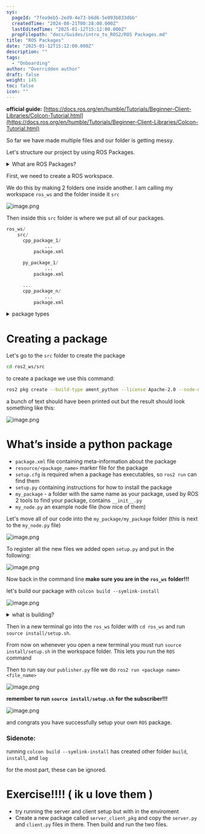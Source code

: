 ```yaml
---
sys:
  pageId: "7fea9eb5-2ed9-4e73-b6d6-5e093b833dbb"
  createdTime: "2024-08-21T00:28:00.000Z"
  lastEditedTime: "2025-01-12T15:12:00.000Z"
  propFilepath: "docs/Guides/intro_to_ROS2/ROS Packages.md"
title: "ROS Packages"
date: "2025-01-12T15:12:00.000Z"
description: ""
tags:
  - "Onboarding"
author: "Overridden author"
draft: false
weight: 145
toc: false
icon: ""
---
```


**official guide:** [https://docs.ros.org/en/humble/Tutorials/Beginner-Client-Libraries/Colcon-Tutorial.html](https://docs.ros.org/en/humble/Tutorials/Beginner-Client-Libraries/Colcon-Tutorial.html)

So far we have made multiple files and our folder is getting messy.

Let's structure our project by using ROS Packages.

<details>

<summary>What are ROS Packages?</summary>

ROS Packages are, as the name implies, packages of code that are highly sharable between ROS developers.

They consist of a folder, `package.xml` file, and source code

```python
      cpp_package_1/
		      ... imagine much code files here ..
          package.xml
```

</details>

First, we need to create a ROS workspace.

We do this by making 2 folders one inside another. I am calling my workspace `ros_ws` and the folder inside it `src`

![image.png](https://prod-files-secure.s3.us-west-2.amazonaws.com/d518164a-d88e-44d1-a4ee-3adb3bd8bce0/70706947-fd18-4537-a67b-e12946812d31/image.png?X-Amz-Algorithm=AWS4-HMAC-SHA256&X-Amz-Content-Sha256=UNSIGNED-PAYLOAD&X-Amz-Credential=ASIAZI2LB466UGKOCCEH%2F20250616%2Fus-west-2%2Fs3%2Faws4_request&X-Amz-Date=20250616T121700Z&X-Amz-Expires=3600&X-Amz-Security-Token=IQoJb3JpZ2luX2VjEHMaCXVzLXdlc3QtMiJGMEQCIBf3X1lkdpzqL0YS9ERobttrmPP%2BhYQ0hE1BCRwGOyEOAiBjmLVwK1Ht4qFglnqnol4LrnatHhuhYhue9w5v2j2BYyr%2FAwhbEAAaDDYzNzQyMzE4MzgwNSIMfYQLfY2x8wgI3SFJKtwD3EaK4gm0kwC2XKsqmua%2BE%2BPy5iyQEbue78t94SVbdEbnI2xjbUBdKsjWqKtqr0gU5lpMiNqZnsgyj3wcn0PMpwRdpCJoAlZhDyBM2sOOVVJrh7vqghC9W2DO8ObAAOF6Hm%2BMoIXTvFUZ0o7O0oUXyQo2bQiJHly7xzIr8cuEPfOgRlHLKDFXh%2BwSXtb5r%2Bw5W93850PiIBsnz30B3YS2fXJm%2FS%2F7bOalhV4eX%2BgSRz1zQccqaryGObsXehD%2Fs%2Bbu8Z2ulZ8b6Eitq1yIiTBPi7d7KBM8YFrS%2FLlBZ6lauWlL7ik%2F%2BkKdoVC1Uah%2FvWA1SKaKiNKdZyEnMlBVgQ6B0m2EqfV%2BI7wLwKdHd6Enmx%2Bl897JSuaJIq82Tb7mK%2FoBMvKDdC9Kq7LHablLw7loETK7TBl%2FbMQBpJuYzw2zMOC5r906O8YTWgLbadSSpz6jL6n5BnzgNgLHT%2Foi7UwboDgZapIoAOMnxGN%2Bz4RG95D%2F3llc8m3W09rPw9lwhUX8n0I4nY3F2%2F%2BVQ6AKUYoXDQ6Ax8kGLGLF7EuMoONrxD%2FQJ3xGxlv4IBl1wwbHZZ0y4c0Do7P6ju25NS51GLVh%2BmBdZXFZE5Brr9IHpbB3377nurumMPFJQzBULNkwr%2BO%2FwgY6pgFB%2FelkPGb9R0cLqrOJoC7Le8724fdXq2xdrUkTo3dGf6UwJ6DXmvnabqgR2D3vjJZB%2Bmchk%2B14THrlQY3aTBPx6byAy%2FzBtaxE5Y%2Fs0VOKzAqoUrdYNiID9EV50jjhTnRx7bS5P%2BLComUahln8ekl14neJSjGfirMU7eMzulBp1cgN7ZvxXT4bibZSQGrcE0cXF7oLEVNuWXShnQTul0deBpVJgjLv&X-Amz-Signature=789b78d37f2ebe503036b19462af7a84c384436ed98a82e11d098cbab29fe294&X-Amz-SignedHeaders=host&x-amz-checksum-mode=ENABLED&x-id=GetObject)

Then inside this `src` folder is where we put all of our packages.

```python
ros_ws/
    src/
      cpp_package_1/
		      ...
          package.xml

      py_package_1/
		      ...
          package.xml

      ...
      cpp_package_n/
		      ...
          package.xml

```

<details>

<summary>package types</summary>

packages can be either `C++` or python.

the intern file structure is different for each but for this guide we will stick to creating python packages

</details>

# Creating a package

Let's go to the `src` folder to create the package

```bash
cd ros2_ws/src
```

to create a package we use this command:

```bash
ros2 pkg create --build-type ament_python --license Apache-2.0 --node-name my_node my_package
```

a bunch of text should have been printed out but the result should look something like this:

![image.png](https://prod-files-secure.s3.us-west-2.amazonaws.com/d518164a-d88e-44d1-a4ee-3adb3bd8bce0/e6cf1e3f-8512-4a3e-b131-079f800bf3e8/image.png?X-Amz-Algorithm=AWS4-HMAC-SHA256&X-Amz-Content-Sha256=UNSIGNED-PAYLOAD&X-Amz-Credential=ASIAZI2LB466UGKOCCEH%2F20250616%2Fus-west-2%2Fs3%2Faws4_request&X-Amz-Date=20250616T121700Z&X-Amz-Expires=3600&X-Amz-Security-Token=IQoJb3JpZ2luX2VjEHMaCXVzLXdlc3QtMiJGMEQCIBf3X1lkdpzqL0YS9ERobttrmPP%2BhYQ0hE1BCRwGOyEOAiBjmLVwK1Ht4qFglnqnol4LrnatHhuhYhue9w5v2j2BYyr%2FAwhbEAAaDDYzNzQyMzE4MzgwNSIMfYQLfY2x8wgI3SFJKtwD3EaK4gm0kwC2XKsqmua%2BE%2BPy5iyQEbue78t94SVbdEbnI2xjbUBdKsjWqKtqr0gU5lpMiNqZnsgyj3wcn0PMpwRdpCJoAlZhDyBM2sOOVVJrh7vqghC9W2DO8ObAAOF6Hm%2BMoIXTvFUZ0o7O0oUXyQo2bQiJHly7xzIr8cuEPfOgRlHLKDFXh%2BwSXtb5r%2Bw5W93850PiIBsnz30B3YS2fXJm%2FS%2F7bOalhV4eX%2BgSRz1zQccqaryGObsXehD%2Fs%2Bbu8Z2ulZ8b6Eitq1yIiTBPi7d7KBM8YFrS%2FLlBZ6lauWlL7ik%2F%2BkKdoVC1Uah%2FvWA1SKaKiNKdZyEnMlBVgQ6B0m2EqfV%2BI7wLwKdHd6Enmx%2Bl897JSuaJIq82Tb7mK%2FoBMvKDdC9Kq7LHablLw7loETK7TBl%2FbMQBpJuYzw2zMOC5r906O8YTWgLbadSSpz6jL6n5BnzgNgLHT%2Foi7UwboDgZapIoAOMnxGN%2Bz4RG95D%2F3llc8m3W09rPw9lwhUX8n0I4nY3F2%2F%2BVQ6AKUYoXDQ6Ax8kGLGLF7EuMoONrxD%2FQJ3xGxlv4IBl1wwbHZZ0y4c0Do7P6ju25NS51GLVh%2BmBdZXFZE5Brr9IHpbB3377nurumMPFJQzBULNkwr%2BO%2FwgY6pgFB%2FelkPGb9R0cLqrOJoC7Le8724fdXq2xdrUkTo3dGf6UwJ6DXmvnabqgR2D3vjJZB%2Bmchk%2B14THrlQY3aTBPx6byAy%2FzBtaxE5Y%2Fs0VOKzAqoUrdYNiID9EV50jjhTnRx7bS5P%2BLComUahln8ekl14neJSjGfirMU7eMzulBp1cgN7ZvxXT4bibZSQGrcE0cXF7oLEVNuWXShnQTul0deBpVJgjLv&X-Amz-Signature=9268b60ce8e899d46bf933fefcfb9d853d65122718ccfce99ddc55dc907a67fe&X-Amz-SignedHeaders=host&x-amz-checksum-mode=ENABLED&x-id=GetObject)

# What’s inside a python package

- `package.xml` file containing meta-information about the package
- `resource/<package_name>` marker file for the package
- `setup.cfg` is required when a package has executables, so `ros2 run` can find them
- `setup.py` containing instructions for how to install the package
- `my_package` - a folder with the same name as your package, used by ROS 2 tools to find your package, contains `__init__.py`
- `my_node.py` an example node file (how nice of them)

Let's move all of our code into the `my_package/my_package` folder (this is next to the `my_node.py` file)

![image.png](https://prod-files-secure.s3.us-west-2.amazonaws.com/d518164a-d88e-44d1-a4ee-3adb3bd8bce0/9ce58f11-0da9-4d3e-b86d-506a9685d378/image.png?X-Amz-Algorithm=AWS4-HMAC-SHA256&X-Amz-Content-Sha256=UNSIGNED-PAYLOAD&X-Amz-Credential=ASIAZI2LB466UGKOCCEH%2F20250616%2Fus-west-2%2Fs3%2Faws4_request&X-Amz-Date=20250616T121700Z&X-Amz-Expires=3600&X-Amz-Security-Token=IQoJb3JpZ2luX2VjEHMaCXVzLXdlc3QtMiJGMEQCIBf3X1lkdpzqL0YS9ERobttrmPP%2BhYQ0hE1BCRwGOyEOAiBjmLVwK1Ht4qFglnqnol4LrnatHhuhYhue9w5v2j2BYyr%2FAwhbEAAaDDYzNzQyMzE4MzgwNSIMfYQLfY2x8wgI3SFJKtwD3EaK4gm0kwC2XKsqmua%2BE%2BPy5iyQEbue78t94SVbdEbnI2xjbUBdKsjWqKtqr0gU5lpMiNqZnsgyj3wcn0PMpwRdpCJoAlZhDyBM2sOOVVJrh7vqghC9W2DO8ObAAOF6Hm%2BMoIXTvFUZ0o7O0oUXyQo2bQiJHly7xzIr8cuEPfOgRlHLKDFXh%2BwSXtb5r%2Bw5W93850PiIBsnz30B3YS2fXJm%2FS%2F7bOalhV4eX%2BgSRz1zQccqaryGObsXehD%2Fs%2Bbu8Z2ulZ8b6Eitq1yIiTBPi7d7KBM8YFrS%2FLlBZ6lauWlL7ik%2F%2BkKdoVC1Uah%2FvWA1SKaKiNKdZyEnMlBVgQ6B0m2EqfV%2BI7wLwKdHd6Enmx%2Bl897JSuaJIq82Tb7mK%2FoBMvKDdC9Kq7LHablLw7loETK7TBl%2FbMQBpJuYzw2zMOC5r906O8YTWgLbadSSpz6jL6n5BnzgNgLHT%2Foi7UwboDgZapIoAOMnxGN%2Bz4RG95D%2F3llc8m3W09rPw9lwhUX8n0I4nY3F2%2F%2BVQ6AKUYoXDQ6Ax8kGLGLF7EuMoONrxD%2FQJ3xGxlv4IBl1wwbHZZ0y4c0Do7P6ju25NS51GLVh%2BmBdZXFZE5Brr9IHpbB3377nurumMPFJQzBULNkwr%2BO%2FwgY6pgFB%2FelkPGb9R0cLqrOJoC7Le8724fdXq2xdrUkTo3dGf6UwJ6DXmvnabqgR2D3vjJZB%2Bmchk%2B14THrlQY3aTBPx6byAy%2FzBtaxE5Y%2Fs0VOKzAqoUrdYNiID9EV50jjhTnRx7bS5P%2BLComUahln8ekl14neJSjGfirMU7eMzulBp1cgN7ZvxXT4bibZSQGrcE0cXF7oLEVNuWXShnQTul0deBpVJgjLv&X-Amz-Signature=d883a3661f429c2db73d0f0881aa2cb3a2b10219532e2b11a22434c13fb6f243&X-Amz-SignedHeaders=host&x-amz-checksum-mode=ENABLED&x-id=GetObject)

To register all the new files we added open `setup.py` and put in the following:

![image.png](https://prod-files-secure.s3.us-west-2.amazonaws.com/d518164a-d88e-44d1-a4ee-3adb3bd8bce0/1cd7c262-4cae-4496-9d75-c178537d24a2/image.png?X-Amz-Algorithm=AWS4-HMAC-SHA256&X-Amz-Content-Sha256=UNSIGNED-PAYLOAD&X-Amz-Credential=ASIAZI2LB466UGKOCCEH%2F20250616%2Fus-west-2%2Fs3%2Faws4_request&X-Amz-Date=20250616T121700Z&X-Amz-Expires=3600&X-Amz-Security-Token=IQoJb3JpZ2luX2VjEHMaCXVzLXdlc3QtMiJGMEQCIBf3X1lkdpzqL0YS9ERobttrmPP%2BhYQ0hE1BCRwGOyEOAiBjmLVwK1Ht4qFglnqnol4LrnatHhuhYhue9w5v2j2BYyr%2FAwhbEAAaDDYzNzQyMzE4MzgwNSIMfYQLfY2x8wgI3SFJKtwD3EaK4gm0kwC2XKsqmua%2BE%2BPy5iyQEbue78t94SVbdEbnI2xjbUBdKsjWqKtqr0gU5lpMiNqZnsgyj3wcn0PMpwRdpCJoAlZhDyBM2sOOVVJrh7vqghC9W2DO8ObAAOF6Hm%2BMoIXTvFUZ0o7O0oUXyQo2bQiJHly7xzIr8cuEPfOgRlHLKDFXh%2BwSXtb5r%2Bw5W93850PiIBsnz30B3YS2fXJm%2FS%2F7bOalhV4eX%2BgSRz1zQccqaryGObsXehD%2Fs%2Bbu8Z2ulZ8b6Eitq1yIiTBPi7d7KBM8YFrS%2FLlBZ6lauWlL7ik%2F%2BkKdoVC1Uah%2FvWA1SKaKiNKdZyEnMlBVgQ6B0m2EqfV%2BI7wLwKdHd6Enmx%2Bl897JSuaJIq82Tb7mK%2FoBMvKDdC9Kq7LHablLw7loETK7TBl%2FbMQBpJuYzw2zMOC5r906O8YTWgLbadSSpz6jL6n5BnzgNgLHT%2Foi7UwboDgZapIoAOMnxGN%2Bz4RG95D%2F3llc8m3W09rPw9lwhUX8n0I4nY3F2%2F%2BVQ6AKUYoXDQ6Ax8kGLGLF7EuMoONrxD%2FQJ3xGxlv4IBl1wwbHZZ0y4c0Do7P6ju25NS51GLVh%2BmBdZXFZE5Brr9IHpbB3377nurumMPFJQzBULNkwr%2BO%2FwgY6pgFB%2FelkPGb9R0cLqrOJoC7Le8724fdXq2xdrUkTo3dGf6UwJ6DXmvnabqgR2D3vjJZB%2Bmchk%2B14THrlQY3aTBPx6byAy%2FzBtaxE5Y%2Fs0VOKzAqoUrdYNiID9EV50jjhTnRx7bS5P%2BLComUahln8ekl14neJSjGfirMU7eMzulBp1cgN7ZvxXT4bibZSQGrcE0cXF7oLEVNuWXShnQTul0deBpVJgjLv&X-Amz-Signature=b1f3d4cbb3cec90b80e6284c84ca5b9c4d4411f2df46ac701f4d5536eb81d862&X-Amz-SignedHeaders=host&x-amz-checksum-mode=ENABLED&x-id=GetObject)

Now back in the command line **make sure you are in the** **`ros_ws`** **folder!!!**

let's build our package with `colcon build --symlink-install`

![image.png](https://prod-files-secure.s3.us-west-2.amazonaws.com/d518164a-d88e-44d1-a4ee-3adb3bd8bce0/2f2a0d27-b173-48fd-b189-5f5c0ce65619/image.png?X-Amz-Algorithm=AWS4-HMAC-SHA256&X-Amz-Content-Sha256=UNSIGNED-PAYLOAD&X-Amz-Credential=ASIAZI2LB466UGKOCCEH%2F20250616%2Fus-west-2%2Fs3%2Faws4_request&X-Amz-Date=20250616T121700Z&X-Amz-Expires=3600&X-Amz-Security-Token=IQoJb3JpZ2luX2VjEHMaCXVzLXdlc3QtMiJGMEQCIBf3X1lkdpzqL0YS9ERobttrmPP%2BhYQ0hE1BCRwGOyEOAiBjmLVwK1Ht4qFglnqnol4LrnatHhuhYhue9w5v2j2BYyr%2FAwhbEAAaDDYzNzQyMzE4MzgwNSIMfYQLfY2x8wgI3SFJKtwD3EaK4gm0kwC2XKsqmua%2BE%2BPy5iyQEbue78t94SVbdEbnI2xjbUBdKsjWqKtqr0gU5lpMiNqZnsgyj3wcn0PMpwRdpCJoAlZhDyBM2sOOVVJrh7vqghC9W2DO8ObAAOF6Hm%2BMoIXTvFUZ0o7O0oUXyQo2bQiJHly7xzIr8cuEPfOgRlHLKDFXh%2BwSXtb5r%2Bw5W93850PiIBsnz30B3YS2fXJm%2FS%2F7bOalhV4eX%2BgSRz1zQccqaryGObsXehD%2Fs%2Bbu8Z2ulZ8b6Eitq1yIiTBPi7d7KBM8YFrS%2FLlBZ6lauWlL7ik%2F%2BkKdoVC1Uah%2FvWA1SKaKiNKdZyEnMlBVgQ6B0m2EqfV%2BI7wLwKdHd6Enmx%2Bl897JSuaJIq82Tb7mK%2FoBMvKDdC9Kq7LHablLw7loETK7TBl%2FbMQBpJuYzw2zMOC5r906O8YTWgLbadSSpz6jL6n5BnzgNgLHT%2Foi7UwboDgZapIoAOMnxGN%2Bz4RG95D%2F3llc8m3W09rPw9lwhUX8n0I4nY3F2%2F%2BVQ6AKUYoXDQ6Ax8kGLGLF7EuMoONrxD%2FQJ3xGxlv4IBl1wwbHZZ0y4c0Do7P6ju25NS51GLVh%2BmBdZXFZE5Brr9IHpbB3377nurumMPFJQzBULNkwr%2BO%2FwgY6pgFB%2FelkPGb9R0cLqrOJoC7Le8724fdXq2xdrUkTo3dGf6UwJ6DXmvnabqgR2D3vjJZB%2Bmchk%2B14THrlQY3aTBPx6byAy%2FzBtaxE5Y%2Fs0VOKzAqoUrdYNiID9EV50jjhTnRx7bS5P%2BLComUahln8ekl14neJSjGfirMU7eMzulBp1cgN7ZvxXT4bibZSQGrcE0cXF7oLEVNuWXShnQTul0deBpVJgjLv&X-Amz-Signature=ec4312e4025f7ce38cb69237193cd3ec5b3bc3ed73b957b235947e5eeb64af76&X-Amz-SignedHeaders=host&x-amz-checksum-mode=ENABLED&x-id=GetObject)

<details>

<summary>what is building?</summary>

if you are a CS major at Rose-Hulman you will learn the answer to this in CSSE132

but TLDR; is it combines all the code files into one program that can be run easily 

</details>

Then in a new terminal go into the `ros_ws` folder with `cd ros_ws` and run `source install/setup.sh`. 

From now on whenever you open a new terminal you must run `source install/setup.sh` in the workspace folder. This lets you run the `ROS` command

Then to run say our `publisher.py` file we do `ros2 run <package name> <file_name>`

![image.png](https://prod-files-secure.s3.us-west-2.amazonaws.com/d518164a-d88e-44d1-a4ee-3adb3bd8bce0/4f4b1219-3a44-4632-aa0a-ce3471699f59/image.png?X-Amz-Algorithm=AWS4-HMAC-SHA256&X-Amz-Content-Sha256=UNSIGNED-PAYLOAD&X-Amz-Credential=ASIAZI2LB466UGKOCCEH%2F20250616%2Fus-west-2%2Fs3%2Faws4_request&X-Amz-Date=20250616T121700Z&X-Amz-Expires=3600&X-Amz-Security-Token=IQoJb3JpZ2luX2VjEHMaCXVzLXdlc3QtMiJGMEQCIBf3X1lkdpzqL0YS9ERobttrmPP%2BhYQ0hE1BCRwGOyEOAiBjmLVwK1Ht4qFglnqnol4LrnatHhuhYhue9w5v2j2BYyr%2FAwhbEAAaDDYzNzQyMzE4MzgwNSIMfYQLfY2x8wgI3SFJKtwD3EaK4gm0kwC2XKsqmua%2BE%2BPy5iyQEbue78t94SVbdEbnI2xjbUBdKsjWqKtqr0gU5lpMiNqZnsgyj3wcn0PMpwRdpCJoAlZhDyBM2sOOVVJrh7vqghC9W2DO8ObAAOF6Hm%2BMoIXTvFUZ0o7O0oUXyQo2bQiJHly7xzIr8cuEPfOgRlHLKDFXh%2BwSXtb5r%2Bw5W93850PiIBsnz30B3YS2fXJm%2FS%2F7bOalhV4eX%2BgSRz1zQccqaryGObsXehD%2Fs%2Bbu8Z2ulZ8b6Eitq1yIiTBPi7d7KBM8YFrS%2FLlBZ6lauWlL7ik%2F%2BkKdoVC1Uah%2FvWA1SKaKiNKdZyEnMlBVgQ6B0m2EqfV%2BI7wLwKdHd6Enmx%2Bl897JSuaJIq82Tb7mK%2FoBMvKDdC9Kq7LHablLw7loETK7TBl%2FbMQBpJuYzw2zMOC5r906O8YTWgLbadSSpz6jL6n5BnzgNgLHT%2Foi7UwboDgZapIoAOMnxGN%2Bz4RG95D%2F3llc8m3W09rPw9lwhUX8n0I4nY3F2%2F%2BVQ6AKUYoXDQ6Ax8kGLGLF7EuMoONrxD%2FQJ3xGxlv4IBl1wwbHZZ0y4c0Do7P6ju25NS51GLVh%2BmBdZXFZE5Brr9IHpbB3377nurumMPFJQzBULNkwr%2BO%2FwgY6pgFB%2FelkPGb9R0cLqrOJoC7Le8724fdXq2xdrUkTo3dGf6UwJ6DXmvnabqgR2D3vjJZB%2Bmchk%2B14THrlQY3aTBPx6byAy%2FzBtaxE5Y%2Fs0VOKzAqoUrdYNiID9EV50jjhTnRx7bS5P%2BLComUahln8ekl14neJSjGfirMU7eMzulBp1cgN7ZvxXT4bibZSQGrcE0cXF7oLEVNuWXShnQTul0deBpVJgjLv&X-Amz-Signature=fdb3b8d5999756424c6095383d454be9af4f1cbb85952639bb5a7c7c92889be8&X-Amz-SignedHeaders=host&x-amz-checksum-mode=ENABLED&x-id=GetObject)

**remember to run** **`source install/setup.sh`** **for the subscriber!!!**

![image.png](https://prod-files-secure.s3.us-west-2.amazonaws.com/d518164a-d88e-44d1-a4ee-3adb3bd8bce0/02121119-dad4-49ec-8356-c956108b4243/image.png?X-Amz-Algorithm=AWS4-HMAC-SHA256&X-Amz-Content-Sha256=UNSIGNED-PAYLOAD&X-Amz-Credential=ASIAZI2LB466UGKOCCEH%2F20250616%2Fus-west-2%2Fs3%2Faws4_request&X-Amz-Date=20250616T121700Z&X-Amz-Expires=3600&X-Amz-Security-Token=IQoJb3JpZ2luX2VjEHMaCXVzLXdlc3QtMiJGMEQCIBf3X1lkdpzqL0YS9ERobttrmPP%2BhYQ0hE1BCRwGOyEOAiBjmLVwK1Ht4qFglnqnol4LrnatHhuhYhue9w5v2j2BYyr%2FAwhbEAAaDDYzNzQyMzE4MzgwNSIMfYQLfY2x8wgI3SFJKtwD3EaK4gm0kwC2XKsqmua%2BE%2BPy5iyQEbue78t94SVbdEbnI2xjbUBdKsjWqKtqr0gU5lpMiNqZnsgyj3wcn0PMpwRdpCJoAlZhDyBM2sOOVVJrh7vqghC9W2DO8ObAAOF6Hm%2BMoIXTvFUZ0o7O0oUXyQo2bQiJHly7xzIr8cuEPfOgRlHLKDFXh%2BwSXtb5r%2Bw5W93850PiIBsnz30B3YS2fXJm%2FS%2F7bOalhV4eX%2BgSRz1zQccqaryGObsXehD%2Fs%2Bbu8Z2ulZ8b6Eitq1yIiTBPi7d7KBM8YFrS%2FLlBZ6lauWlL7ik%2F%2BkKdoVC1Uah%2FvWA1SKaKiNKdZyEnMlBVgQ6B0m2EqfV%2BI7wLwKdHd6Enmx%2Bl897JSuaJIq82Tb7mK%2FoBMvKDdC9Kq7LHablLw7loETK7TBl%2FbMQBpJuYzw2zMOC5r906O8YTWgLbadSSpz6jL6n5BnzgNgLHT%2Foi7UwboDgZapIoAOMnxGN%2Bz4RG95D%2F3llc8m3W09rPw9lwhUX8n0I4nY3F2%2F%2BVQ6AKUYoXDQ6Ax8kGLGLF7EuMoONrxD%2FQJ3xGxlv4IBl1wwbHZZ0y4c0Do7P6ju25NS51GLVh%2BmBdZXFZE5Brr9IHpbB3377nurumMPFJQzBULNkwr%2BO%2FwgY6pgFB%2FelkPGb9R0cLqrOJoC7Le8724fdXq2xdrUkTo3dGf6UwJ6DXmvnabqgR2D3vjJZB%2Bmchk%2B14THrlQY3aTBPx6byAy%2FzBtaxE5Y%2Fs0VOKzAqoUrdYNiID9EV50jjhTnRx7bS5P%2BLComUahln8ekl14neJSjGfirMU7eMzulBp1cgN7ZvxXT4bibZSQGrcE0cXF7oLEVNuWXShnQTul0deBpVJgjLv&X-Amz-Signature=cb297dc2696c89188ec26b560e1f48c0c1642e2176c655858ba66f27cf9967b2&X-Amz-SignedHeaders=host&x-amz-checksum-mode=ENABLED&x-id=GetObject)

and congrats you have successfully setup your own `ROS` package.

### Sidenote:

running `colcon build --symlink-install` has created other folder `build`, `install`, and `log`

for the most part, these can be ignored.

# Exercise!!!! ( ik u love them )

- try running the server and client setup but with in the enviroment
- Create a new package called `server_client_pkg` and copy the `server.py` and `client.py` files in there. Then build and run the two files.
